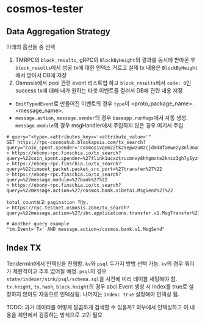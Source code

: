 # cosmos-tester

## Data Aggregation Strategy
아래의 옵션들 중 선택
1. TMRPC의 `block_results`, gRPC의 `BlockByHeight`의 결과를 동시에 받아온 후 `block_results`에서 성공 tx에 대한 인덱스 거르고 실제 tx 내용은 `BlockByHeight`에서 받아서 DB에 저장
2. Osmosis에서 pool 관련 event 리스트업 하고 `block_results`에서  `code: 0`인 success tx에 대해 내가 원하는 타겟 이벤트들 걸러서 DB에 관련 내용 저장

* `EmitTypedEvent`로 만들어진 이벤트의 경우 `type`이 <proto_package_name>.<message_name>.
* `message.action`, `message.sender`의 경우 `baseapp.runMsgs`에서 자동 생성. `message.module`의 경우 msgHandler에서 주입하지 않은 경우 여기서 주입.
```shell
# query="<type>.<attributes_key>='<attribute_value>'"
GET https://rpc-cosmoshub.blockapsis.com/tx_search?query="coin_spent.spender='cosmos1vqem22tk25epwzu0zcjdmd8famwezy3nl3namq'"
> https://ebony-rpc.finschia.io/tx_search?query=%22coin_spent.spender=%27tlink1ucxztrucmnxy8hhgmxte2knsz3gh7y5yzmj83s%27%22
> https://ebony-rpc.finschia.io/tx_search?query=%22timeout_packet.packet_src_port=%27transfer%27%22
> https://ebony-rpc.finschia.io/tx_search?query=%22message.module=%27bank%27%22
> https://ebony-rpc.finschia.io/tx_search?query=%22message.action=%27/cosmos.bank.v1beta1.MsgSend%27%22

total_count보고 pagination 가능.
> https://rpc.testnet.osmosis.zone/tx_search?query=%22message.action=%27/ibc.applications.transfer.v1.MsgTransfer%27%22&order_by=%22desc%22&per_page=100&page=1

# Another query example
"tm.Event='Tx' AND message.action=/cosmos.bank.v1.MsgSend"
```

## Index TX
Tendermint에서 인덱싱을 진행함. `kv`와 `psql` 두가지 방법 선택 가능. `kv`의 경우 쿼리가 제한적이고 추후 없어질 예정. `psql`의 경우 `state/indexer/sink/psql/schema.sql`을 사전에 미리 테이블 세팅해야 함.  
`tx.height`, `tx.hash`, `block.height`의 경우 abci.Event 생성 시 Index를 true로 설정하지 않아도 자동으로 인덱싱됨. 나머지는 `Index: true` 설정해야 인덱싱 됨.

TODO: 과거 데이터를 어떻게 깔끔하게 검색할 수 있을까? 외부에서 인덱싱하고 이 내용을 체인에서 검증하는 방식으로 고민 필요
